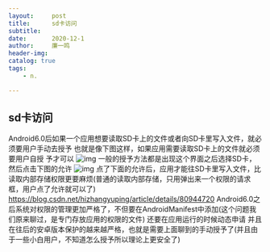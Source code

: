```yaml
---
layout:     post
title:      sd卡访问
subtitle:   
date:       2020-12-1
author:     廉一鸣
header-img: 
catalog: true
tags:
    - n.

---
```


## sd卡访问

Android6.0后如果一个应用想要读取SD卡上的文件或者向SD卡里写入文件，就必须要用户手动去授予
也就是像下图这样，如果应用需要读取SD卡上的文件就必须要用户自授
予才可以
![img](https://mmbiz.qpic.cn/mmbiz_jpg/tMsLbdfwxoPBGljqUGqU607pUFiczTu25J0fvhUDnpYeE5OhtNDXERGoUZMTVrDQkXAbvtHiajxJSK2FAvBGRmxQ/640?wx_fmt=jpeg&tp=webp&wxfrom=5&wx_lazy=1&wx_co=1)
一般的授予方法都是出现这个界面之后选择SD卡，然后点击下图的允许
![img](https://mmbiz.qpic.cn/mmbiz_jpg/tMsLbdfwxoPBGljqUGqU607pUFiczTu25CibPU3x4zibfnIx71fk8F5ghjeng1S9aTvZLWre1LO1zxoxXOEWWZqKg/640?wx_fmt=jpeg&tp=webp&wxfrom=5&wx_lazy=1&wx_co=1)
点了下面的允许后，应用才能往SD卡里写入文件，比读取内部存储权限更要麻烦(普通的读取内部存储，只用弹出来一个权限的请求框，用户点了允许就可以了)
https://blog.csdn.net/hizhangyuping/article/details/80944720
Android6.0之后系统对权限的管理更加严格了，不但要在AndroidManifest中添加(这个问题我们原来聊过，是专门存放应用的权限的文件)
还要在应用运行的时候动态申请
并且在往后的安卓版本保护的越来越严格，也就是需要上面聊到的手动授予了(并且由于一些小白用户，不知道怎么授予所以理论上更安全了)

